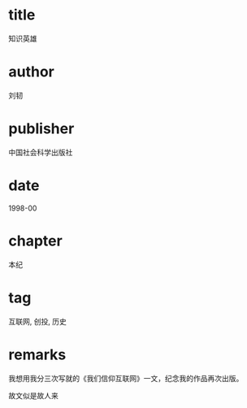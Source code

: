 # title
知识英雄

# author
刘韧

# publisher
中国社会科学出版社

# date
1998-00

# chapter
本纪

# tag
互联网, 创投, 历史

# remarks
我想用我分三次写就的《我们信仰互联网》一文，纪念我的作品再次出版。

故文似是故人来